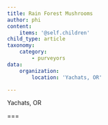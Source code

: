 ```yaml
---
title: Rain Forest Mushrooms
author: phi
content:
    items: '@self.children'
child_type: article
taxonomy:
    category:
        - purveyors
data:
    organization:
        location: 'Yachats, OR'

---
```


<span class="loc">Yachats, OR</span>

===



